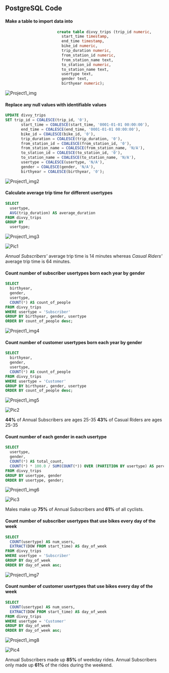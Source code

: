## PostgreSQL Code
#### Make a table to import data into
```SQL
                       create table divvy_trips (trip_id numeric,
						 start_time timestamp,
						 end_time timestamp,
						 bike_id numeric,
						 trip_duration numeric,
						 from_station_id numeric,
						 from_station_name text,
						 to_station_id numeric,
						 to_station_name text,
						 usertype text,
						 gender text,
						 birthyear numeric);
```
![Project1_img](https://github.com/Scara98/Portfolio/assets/150705975/458fa299-b793-4777-9e91-da34e5812d4f)

#### Replace any null values with identifiable values
```SQL
UPDATE divvy_trips
SET trip_id = COALESCE(trip_id, '0'),
       start_time = COALESCE(start_time, '0001-01-01 00:00:00'),
       end_time = COALESCE(end_time, '0001-01-01 00:00:00'),
       bike_id = COALESCE(bike_id, '0'),
       trip_duration = COALESCE(trip_duration, '0'),
       from_station_id = COALESCE(from_station_id, '0'),
       from_station_name = COALESCE(from_station_name, 'N/A'),
       to_station_id = COALESCE(to_station_id, '0'),
       to_station_name = COALESCE(to_station_name, 'N/A'),
       usertype = COALESCE(usertype, 'N/A'),
       gender = COALESCE(gender, 'N/A'),
       birthyear = COALESCE(birthyear, '0');
```
![Project1_img2](https://github.com/Scara98/Portfolio/assets/150705975/00dc75c8-1501-4773-b2ad-7d80b732cb84)

#### Calculate average trip time for different usertypes
```SQL
SELECT
  usertype,
  AVG(trip_duration) AS average_duration
FROM divvy_trips
GROUP BY
  usertype;
```
![Project1_img3](https://github.com/Scara98/Portfolio/assets/150705975/0cf5e059-3aa9-4916-afdd-d8fd1b8cffb5)


![Pic1](https://github.com/Scara98/Portfolio/assets/150705975/981214df-25c6-4bb7-ab6f-eb25647dffd0)

*Annual Subscribers'* average trip time is 14 minutes whereas *Casual Riders'* average trip time is 64 minutes.

#### Count number of subscriber usertypes born each year by gender
```SQL
SELECT
  birthyear,
  gender,
  usertype,
  COUNT(*) AS count_of_people
FROM divvy_trips
WHERE usertype = 'Subscriber'
GROUP BY birthyear, gender, usertype
ORDER BY count_of_people desc;
```
![Project1_img4](https://github.com/Scara98/Portfolio/assets/150705975/d4e3ed50-cf48-47a9-8ab9-a7351e469442)

#### Count number of customer usertypes born each year by gender

```SQL
SELECT
  birthyear,
  gender,
  usertype,
  COUNT(*) AS count_of_people
FROM divvy_trips
WHERE usertype = 'Customer'
GROUP BY birthyear, gender, usertype
ORDER BY count_of_people desc;
```
![Project1_img5](https://github.com/Scara98/Portfolio/assets/150705975/1a3cc7d7-ac74-4d25-8d4e-92bdee65ec7f)


![Pic2](https://github.com/Scara98/Portfolio/assets/150705975/c2931a57-abcb-490f-8e7d-d77cb1c55516)

**44%** of Annual Subscribers are ages 25-35
**43%** of Casual Riders are ages 25-35

#### Count number of each gender in each usertype

```SQL
SELECT
  usertype,
  gender,
  COUNT(*) AS total_count,
  COUNT(*) * 100.0 / SUM(COUNT(*)) OVER (PARTITION BY usertype) AS percentage
FROM divvy_trips
GROUP BY usertype, gender
ORDER BY usertype, gender;
```
![Project1_img6](https://github.com/Scara98/Portfolio/assets/150705975/c270db5d-f901-4f10-8700-010e62f9c639)

![Pic3](https://github.com/Scara98/Portfolio/assets/150705975/e8a8794f-3bd8-48d5-9be7-486fbb07656d)

Males make up **75%** of Annual Subscribers and **61%** of all cyclists.

#### Count number of subscriber usertypes that use bikes every day of the week

```SQL
SELECT
  COUNT(usertype) AS num_users,
  EXTRACT(DOW FROM start_time) AS day_of_week
FROM divvy_trips
WHERE usertype = 'Subscriber'
GROUP BY day_of_week
ORDER BY day_of_week asc;
```
![Project1_img7](https://github.com/Scara98/Portfolio/assets/150705975/3704ff98-44d6-435d-b5a3-6b0a8da95305)

#### Count number of customer usertypes that use bikes every day of the week

```SQL
SELECT
  COUNT(usertype) AS num_users,
  EXTRACT(DOW FROM start_time) AS day_of_week
FROM divvy_trips
WHERE usertype = 'Customer'
GROUP BY day_of_week
ORDER BY day_of_week asc;
```
![Project1_img8](https://github.com/Scara98/Portfolio/assets/150705975/ff23175b-d66d-423f-8819-aeebaa159c8e)

![Pic4](https://github.com/Scara98/Portfolio/assets/150705975/d5c22d4f-c682-488d-89a3-45833d34fa36)

Annual Subscribers made up **85%** of weekday rides.
Annual Subscribers only made up **61%** of the rides during the weekend.

